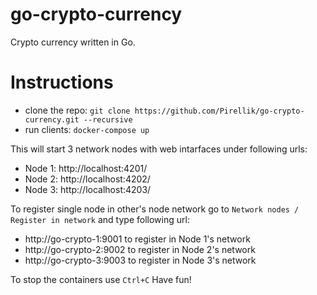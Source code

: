 # go-crypto-currency
Crypto currency written in Go.

# Instructions
 - clone the repo:
 `git clone https://github.com/Pirellik/go-crypto-currency.git --recursive`
 - run clients:
 `docker-compose up`

This will start 3 network nodes with web intarfaces under following urls:
 - Node 1: http://localhost:4201/
 - Node 2: http://localhost:4202/
 - Node 3: http://localhost:4203/

To register single node in other's node network go to `Network nodes / Register in network` and type following url:
- http://go-crypto-1:9001 to register in Node 1's network
- http://go-crypto-2:9002 to register in Node 2's network
- http://go-crypto-3:9003 to register in Node 3's network

To stop the containers use  `Ctrl+C`
Have fun!
